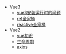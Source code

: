 - Vue3
  - [vue3安装运行时的问题](vue/vue3/vue3安装运行时的问题.md)
  - [ref全家桶](vue/vue3/ref全家桶.md)
  - [reactive全家桶](vue/vue3/reactive全家桶.md)
- Vue2
  - [vue初识](vue/vue2/vue初识.md)
  - [生命周期](vue/vue2/生命周期.md)
  - [axios](vue/vue2/axios.md)
